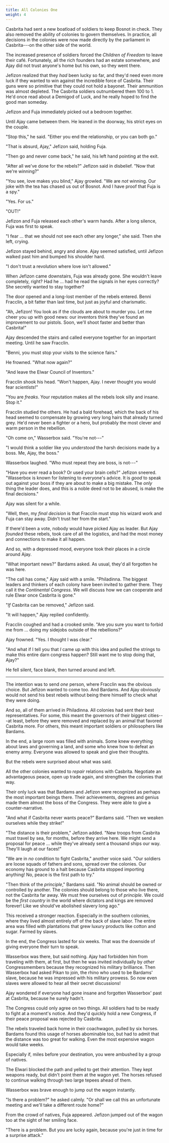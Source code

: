```yaml
---
title: All Colonies One
weight: 4
---
```

Casbrita had sent a new boatload of soldiers to keep Bosnot in check. They also removed the ability of colonies to govern themselves. In practice, all decisions in the colonies were now made directly by the parliament in Casbrita---on the other side of the world.

The increased presence of soldiers forced the _Children of Freedom_ to leave their café. Fortunately, all the rich founders had an estate somewhere, and Ajay did not trust anyone's home but his own, so they went there. 

Jefizon realized that they _had_ been lucky so far, and they'd need even more luck if they wanted to win against the incredible force of Casbrita. Their guns were so primitive that they could not hold a bayonet. Their ammunition was almost depleted. The Casbrita soldiers outnumbered them 100 to 1. He'd once read about a Demigod of Luck, and he really hoped to find the good man someday.

Jefizon and Fuja immediately picked out a bedroom together.

Until Ajay came between them. He leaned in the doorway, his strict eyes on the couple.

"Stop this," he said. "Either you end the relationship, or you can both go."

"That is absurd, Ajay," Jefizon said, holding Fuja.

"Then go and never come back," he said, his left hand pointing at the exit.

"After all we've done for the rebels?" Jefizon said in disbelief. "Now that we're winning?"

"You see, love makes you blind," Ajay growled. "We are _not_ winning. Our joke with the tea has chased us out of Bosnot. And I have proof that Fuja is a spy."

"Yes. For us."

"OUT!"

Jefizon and Fuja released each other's warm hands. After a long silence, Fuja was first to speak.

"I fear ... that we should not see each other any longer," she said. Then she left, crying.

Jefizon stayed behind, angry and alone. Ajay seemed satisfied, until Jefizon walked past him and bumped his shoulder hard.

"I don't trust a revolution where love isn't allowed."

When Jefizon came downstairs, Fuja was already gone. She wouldn't leave completely, right? Had he ... had he read the signals in her eyes correctly? She secretly wanted to stay together?

The door opened and a long-lost member of the rebels entered. Benni Fracclin, a bit fatter than last time, but just as joyful and charismatic.

"Ah, Jefizon! You look as if the clouds are about to murder you. Let me cheer you up with good news: our inventors think they've found an improvement to our pistols. Soon, we'll shoot faster and better than Casbrita!"

Ajay descended the stairs and called everyone together for an important meeting. Until he saw Fracclin.

"Benni, you must stop your visits to the science fairs."

He frowned. "What now again?"

"And leave the Elwar Council of Inventors."

Fracclin shook his head. "Won't happen, Ajay. I never thought you would fear _scientists_!"

"You are _freaks_. Your reputation makes all the rebels look silly and insane. Stop it."

Fracclin studied the others. He had a bald forehead, which the back of his head seemed to compensate by growing very long hairs that already turned grey. He'd never been a fighter or a hero, but probably the most clever and warm person in the rebellion.

"Oh come on," Wasserbox said. "You're not---"

"I would think a soldier like you _understood_ the harsh decisions made by a boss. Me, Ajay, the boss."

Wasserbox laughed. "Who must repeat they are boss, is not---"

"Have you ever read a book? Or used your brain cells?" Jefizon sneered. "Wasserbox is known for listening to everyone's advice. It is _good_ to speak out against your boss if they are about to make a big mistake. The _only_ thing the leader does, and this is a noble deed not to be abused, is make the final decisions."

Ajay was silent for a while.

"Well, then, my _final decision_ is that Fracclin must stop his wizard work and Fuja can stay away. Didn't trust her from the start."

If there'd been a vote, nobody would have picked Ajay as leader. But Ajay _founded_ these rebels, took care of all the logistics, and had the most money and connections to make it all happen.

And so, with a depressed mood, everyone took their places in a circle around Ajay.

"What important news?" Bardams asked. As usual, they'd all forgotten he was here.

"The call has come," Ajay said with a smile. "Philadinna. The biggest leaders and thinkers of each colony have been invited to gather there. They call it the _Continental Congress_. We will discuss how we can cooperate and rule Elwar once Casbrita is gone."

"_If_ Casbrita can be removed," Jefizon said.

"It will happen," Ajay replied confidently.

Fracclin coughed and had a crooked smile. "Are you sure you want to forbid me from ... doing my sidejobs outside of the rebellions?"

Ajay frowned. "Yes. I thought I was clear."

"And what if I tell you that _I_ came up with this idea and pulled the strings to make this entire darn congress happen? Still want me to stop doing that, Ajay?"

He fell silent, face blank, then turned around and left.

___

The intention was to send _one_ person, where Fracclin was the obvious choice. But Jefizon wanted to come too. And Bardams. And Ajay obviously would not send his best rebels without being there himself to check what they were doing.

And so, all of them arrived in Philadinna. All colonies had sent their best representatives. For some, this meant the governors of their biggest cities---at least, before they were removed and replaced by an animal that favored Casbrita more. For others, this meant important soldiers or philosophers like Bardams.

In the end, a large room was filled with animals. Some knew everything about laws and governing a land, and some who knew how to defeat an enemy army. Everyone was allowed to speak and give their thoughts.

But the rebels were surprised about what was said.

All the other colonies wanted to _repair_ relations with Casbrita. Negotiate an advantageous peace, open up trade again, and strengthen the colonies that way.

Their only luck was that Bardams and Jefizon were recognized as perhaps the most important beings there. Their achievements, degrees and genius made them almost the boss of the Congress. They were able to give a counter-narrative.

"And what if Casbrita never wants peace?" Bardams said. "Then we weaken ourselves while they strike!"

"The distance is their problem," Jefizon added. "New troops from Casbrita must travel by sea, for months, before they arrive here. We might send a proposal for peace ... while they've already sent a thousand ships our way. They'll laugh at our faces!"

"We are in _no_ condition to fight Casbrita," another voice said. "Our soldiers are loose squads of fathers and sons, spread over the colonies. Our economy has ground to a halt because Casbrita stopped importing anything! No, peace is the first path to try."

"Then think of the _principle_," Bardams said. "No animal should be owned or controlled by another. The colonies should belong to those who live there, not the Casbrita far away. We must free ourselves out of _principle_. We could be the _first country_ in the world where dictators and kings are removed forever! Like we should've abolished slavery long ago."

This received a stronger reaction. Especially in the southern colonies, where they lived almost entirely off of the back of slave labor. The entire area was filled with plantations that grew luxury products like cotton and sugar. Farmed by slaves. 

In the end, the Congress lasted for six weeks. That was the downside of giving everyone their turn to speak.

Wasserbox was there, but said nothing. Ajay had forbidden him from traveling with them, at first, but then he was invited individually by _other_ Congressmembers because they recognized his military brilliance. Then Wasserbox had asked Pikan to join, the rhino who used to be Bardams' slave, because he was impressed with his military prowess. So now even slaves were allowed to hear all their secret discussions!

Ajay wondered if everyone had gone insane and forgotten Wasserbox' past at Casbrita, because he surely hadn't.

The Congress could only agree on two things. All soldiers had to be ready to fight at a moment's notice. And they'd quickly hold a new Congress, if their peace proposal was rejected by Casbrita.

The rebels traveled back home in their coachwagon, pulled by six horses. Bardams found this usage of horses abominable too, but had to admit that the distance was too great for walking. Even the most expensive wagon would take weeks.

Especially if, miles before your destination, you were ambushed by a group of natives.

The Elwari blocked the path and yelled to get their attention. They kept weapons ready, but didn't point them at the wagon yet. The horses refused to continue walking through two large tepees ahead of them.

Wasserbox was brave enough to jump out the wagon instantly.

"Is there a problem?" he asked calmly. "Or shall we call this an unfortunate meeting and we'll take a different route home?"

From the crowd of natives, Fuja appeared. Jefizon jumped out of the wagon too at the sight of her smiling face.

"There is a problem. But you are lucky again, because you're just in time for a surprise attack."
